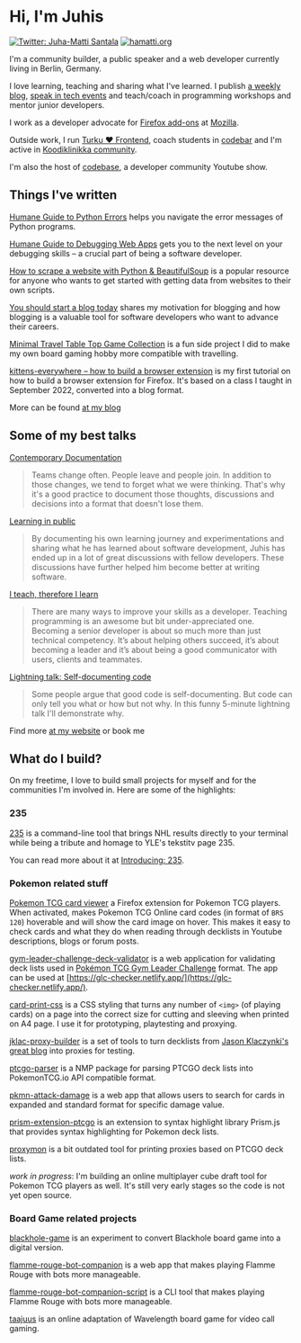 # Hi, I'm Juhis

[![Twitter: Juha-Matti Santala](https://img.shields.io/badge/-twitter-%231DA1F2?logo=twitter&logoColor=white&link=https://twitter.com/hamatti)](https://twitter.com/hamatti) [![hamatti.org](https://img.shields.io/badge/-hamatti.org-%23971226?link=https://hamatti.org)](https://hamatti.org)

I'm a community builder, a public speaker and a web developer currently living in Berlin, Germany.

I love learning, teaching and sharing what I've learned. I publish [a weekly blog](https://hamatti.org/blog), [speak in tech events](https://hamatti.org/speaking) and teach/coach in programming workshops and mentor junior developers.

I work as a developer advocate for [Firefox add-ons](https://addons.mozilla.org/) at [Mozilla](https://www.mozilla.org/).

Outside work, I run [Turku ❤️  Frontend](https://turkufrontend.fi), coach students in [codebar](https://codebar.io/) and I'm active in [Koodiklinikka community](https://koodiklinikka.fi/).

I'm also the host of [codebase](https://hamatti.org/codebase), a developer community Youtube show.

## Things I've written

[Humane Guide to Python Errors](https://hamatti.org/guides/humane-guide-to-python-errors/) helps you navigate the error messages of Python programs.

[Humane Guide to Debugging Web Apps](https://hamatti.org/guides/humane-guide-to-debugging/) gets you to the next level on your debugging skills – a crucial part of being a software developer.

[How to scrape a website with Python & BeautifulSoup](https://hamatti.org/posts/how-to-scrape-website-with-python-beautifulsoup/) is a popular resource for anyone who wants to get started with getting data from websites to their own scripts.

[You should start a blog today](https://hamatti.org/posts/you-should-start-a-blog-today/) shares my motivation for blogging and how blogging is a valuable tool for software developers who want to advance their careers.

[Minimal Travel Table Top Game Collection](https://hamatti.org/posts/minimal-travel-tabletop-game-collection/) is a fun side project I did to make my own board gaming hobby more compatible with travelling.

[kittens-everywhere – how to build a browser extension](https://hamatti.org/posts/kittens-everywhere-how-to-build-a-browser-extension/) is my first tutorial on how to build a browser extension for Firefox. It's based on a class I taught in September 2022, converted into a blog format.

More can be found [at my blog](https://hamatti.org/blog)

## Some of my best talks

[Contemporary Documentation](https://hamatti.org/talks/contemporary-documentation/)

> Teams change often. People leave and people join. In addition to those changes, we tend to forget what we were thinking. That's why it's a good practice to document those thoughts, discussions and decisions into a format that doesn't lose them.

[Learning in public](https://www.youtube.com/watch?v=PXEORvNKYvc)

> By documenting his own learning journey and experimentations and sharing what he has learned about software development, Juhis has ended up in a lot of great discussions with fellow developers. These discussions have further helped him become better at writing software.

[I teach, therefore I learn](https://hamatti.org/talks/i-teach-therefore-i-learn/)

> There are many ways to improve your skills as a developer. Teaching programming is an awesome but bit under-appreciated one. Becoming a senior developer is about so much more than just technical competency. It’s about helping others succeed, it’s about becoming a leader and it’s about being a good communicator with users, clients and teammates.

[Lightning talk: Self-documenting code](https://www.youtube.com/watch?v=o8Un1w30IDk)

> Some people argue that good code is self-documenting. But code can only tell you what or how but not why. In this funny 5-minute lightning talk I'll demonstrate why.

Find more [at my website](https://hamatti.org/speaking) or book me 

## What do I build?

On my freetime, I love to build small projects for myself and for the communities I'm involved in. Here are some of the highlights:

### 235

[235](https://github.com/Hamatti/nhl-235) is a command-line tool that brings NHL results directly to your terminal while being a tribute and homage to YLE's tekstitv page 235.

You can read more about it at [Introducing: 235](https://hamatti.org/posts/introducing-235/).

### Pokemon related stuff

[Pokemon TCG card viewer](https://addons.mozilla.org/en-US/firefox/addon/pokemon-tcg-card-viewer/) a Firefox extension for Pokemon TCG players. When activated, makes Pokemon TCG Online card codes (in format of `BRS 120`) hoverable and will show the card image on hover. This makes it easy to check cards and what they do when reading through decklists in Youtube descriptions, blogs or forum posts.

[gym-leader-challenge-deck-validator](https://github.com/Hamatti/gym-leader-challenge-deck-validator) is a web application for validating deck lists used in [Pokémon TCG Gym Leader Challenge](https://gymleaderchallenge.com/) format. The app can be used at [https://glc-checker.netlify.app/](https://glc-checker.netlify.app/).

[card-print-css](https://github.com/Hamatti/card-print-css) is a CSS styling that turns any number of `<img>` (of playing cards) on a page into the correct size for cutting and sleeving when printed on A4 page. I use it for prototyping, playtesting and proxying.

[jklac-proxy-builder](https://github.com/Hamatti/jklac-proxy-builder) is a set of tools to turn decklists from [Jason Klaczynki's great blog](https://jklaczpokemon.wordpress.com/) into proxies for testing.

[ptcgo-parser](https://github.com/Hamatti/ptcgo-parser) is a NMP package for parsing PTCGO deck lists into PokemonTCG.io API compatible format.

[pkmn-attack-damage](https://github.com/Hamatti/pkmn-attack-damage) is a web app that allows users to search for cards in expanded and standard format for specific damage value.

[prism-extension-ptcgo](https://github.com/Hamatti/prism-extension-ptcgo) is an extension to syntax highlight library Prism.js that provides syntax highlighting for Pokemon deck lists.

[proxymon](https://github.com/Hamatti/proxymon) is a bit outdated tool for printing proxies based on PTCGO deck lists.

_work in progress_: I'm building an online multiplayer cube draft tool for Pokemon TCG players as well. It's still very early stages so the code is not yet open source.

### Board Game related projects

[blackhole-game](https://github.com/Hamatti/blackhole-game) is an experiment to convert Blackhole board game into a digital version.

[flamme-rouge-bot-companion](https://github.com/Hamatti/flamme-rouge-bot-companion) is a web app that makes playing Flamme Rouge with bots more manageable.

[flamme-rouge-bot-companion-script](https://github.com/Hamatti/flamme-rouge-bot-companion-script) is a CLI tool that makes playing Flamme Rouge with bots more manageable.

[taajuus](https://github.com/Hamatti/taajuus) is an online adaptation of Wavelength board game for video call gaming. 
